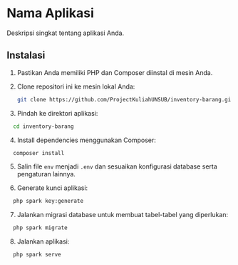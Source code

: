 # Nama Aplikasi

Deskripsi singkat tentang aplikasi Anda.

## Instalasi

1. Pastikan Anda memiliki PHP dan Composer diinstal di mesin Anda.
2. Clone repositori ini ke mesin lokal Anda:

   ```bash
   git clone https://github.com/ProjectKuliahUNSUB/inventory-barang.git```


3. Pindah ke direktori aplikasi:

```bash
  cd inventory-barang
```

4. Install dependencies menggunakan Composer:

```bash
  composer install
```

5. Salin file `env` menjadi `.env` dan sesuaikan konfigurasi database serta pengaturan lainnya.

6. Generate kunci aplikasi:

```bash
  php spark key:generate
```
7. Jalankan migrasi database untuk membuat tabel-tabel yang diperlukan:

```bash
  php spark migrate
```

8.  Jalankan aplikasi: 
```bash
  php spark serve
```

